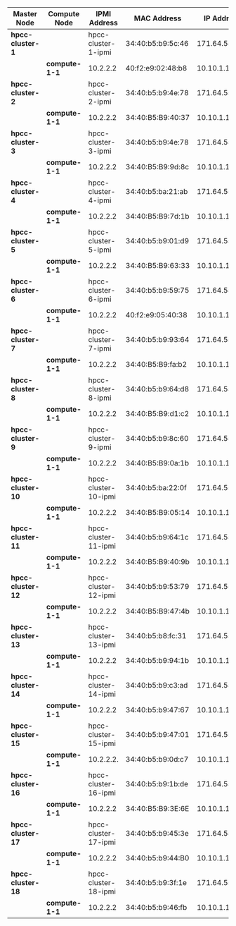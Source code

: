 | **Master Node**     |   Compute Node   |     IPMI Address     |    MAC Address    |    IP Address
| --------------------| -----------------| ---------------------| ------------------|---------------
| **hpcc-cluster-1**  |                  | hpcc-cluster-1-ipmi  | 34:40:b5:b9:5c:46 | 171.64.55.131
|                     | **compute-1-1**  | 10.2.2.2             | 40:f2:e9:02:48:b8 | 10.10.1.1
| **hpcc-cluster-2**  |                  | hpcc-cluster-2-ipmi  | 34:40:b5:b9:4e:78 | 171.64.55.133
|                     | **compute-1-1**  | 10.2.2.2             | 34:40:B5:B9:40:37 | 10.10.1.1
| **hpcc-cluster-3**  |                  | hpcc-cluster-3-ipmi  | 34:40:b5:b9:4e:78 | 171.64.55.135
|                     | **compute-1-1**  | 10.2.2.2             | 34:40:B5:B9:9d:8c | 10.10.1.1
| **hpcc-cluster-4**  |                  | hpcc-cluster-4-ipmi  | 34:40:b5:ba:21:ab | 171.64.55.137
|                     | **compute-1-1**  | 10.2.2.2             | 34:40:B5:B9:7d:1b | 10.10.1.1
| **hpcc-cluster-5**  |                  | hpcc-cluster-5-ipmi  | 34:40:b5:b9:01:d9 | 171.64.55.139
|                     | **compute-1-1**  | 10.2.2.2             | 34:40:B5:B9:63:33 | 10.10.1.1
| **hpcc-cluster-6**  |                  | hpcc-cluster-6-ipmi  | 34:40:b5:b9:59:75 | 171.64.55.141
|                     | **compute-1-1**  | 10.2.2.2             | 40:f2:e9:05:40:38 | 10.10.1.1
| **hpcc-cluster-7**  |                  | hpcc-cluster-7-ipmi  | 34:40:b5:b9:93:64 | 171.64.55.143
|                     | **compute-1-1**  | 10.2.2.2             | 34:40:B5:B9:fa:b2 | 10.10.1.1
| **hpcc-cluster-8**  |                  | hpcc-cluster-8-ipmi  | 34:40:b5:b9:64:d8 | 171.64.55.145
|                     | **compute-1-1**  | 10.2.2.2             | 34:40:B5:B9:d1:c2 | 10.10.1.1
| **hpcc-cluster-9**  |                  | hpcc-cluster-9-ipmi  | 34:40:b5:b9:8c:60 | 171.64.55.147
|                     | **compute-1-1**  | 10.2.2.2             | 34:40:B5:B9:0a:1b | 10.10.1.1
| **hpcc-cluster-10** |                  | hpcc-cluster-10-ipmi | 34:40:b5:ba:22:0f | 171.64.55.149
|                     | **compute-1-1**  | 10.2.2.2             | 34:40:B5:B9:05:14 | 10.10.1.1
| **hpcc-cluster-11** |                  | hpcc-cluster-11-ipmi | 34:40:b5:b9:64:1c | 171.64.55.151
|                     | **compute-1-1**  | 10.2.2.2             | 34:40:B5:B9:40:9b | 10.10.1.1
| **hpcc-cluster-12** |                  | hpcc-cluster-12-ipmi | 34:40:b5:b9:53:79 | 171.64.55.153
|                     | **compute-1-1**  | 10.2.2.2             | 34:40:B5:B9:47:4b | 10.10.1.1
| **hpcc-cluster-13** |                  | hpcc-cluster-13-ipmi | 34:40:b5:b8:fc:31 | 171.64.55.155
|                     | **compute-1-1**  | 10.2.2.2             | 34:40:b5:b9:94:1b | 10.10.1.1
| **hpcc-cluster-14** |                  | hpcc-cluster-14-ipmi | 34:40:b5:b9:c3:ad | 171.64.55.157
|                     | **compute-1-1**  | 10.2.2.2             | 34:40:b5:b9:47:67 | 10.10.1.1
| **hpcc-cluster-15** |                  | hpcc-cluster-15-ipmi | 34:40:b5:b9:47:01 | 171.64.55.159
|                     | **compute-1-1**  | 10.2.2.2.            | 34:40:b5:b9:0d:c7 | 10.10.1.1
| **hpcc-cluster-16** |                  | hpcc-cluster-16-ipmi | 34:40:b5:b9:1b:de | 171.64.55.161
|                     | **compute-1-1**  | 10.2.2.2             | 34:40:B5:B9:3E:6E | 10.10.1.1
| **hpcc-cluster-17** |                  | hpcc-cluster-17-ipmi | 34:40:b5:b9:45:3e | 171.64.55.163
|                     | **compute-1-1**  | 10.2.2.2             | 34:40:b5:b9:44:B0 | 10.10.1.1
| **hpcc-cluster-18** |                  | hpcc-cluster-18-ipmi | 34:40:b5:b9:3f:1e | 171.64.55.132
|                     | **compute-1-1**  | 10.2.2.2             | 34:40:b5:b9:46:fb | 10.10.1.1

